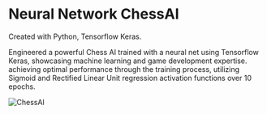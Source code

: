 
# Neural Network ChessAI

Created with Python, Tensorflow Keras. 

Engineered a powerful Chess AI trained with a neural net using Tensorflow Keras, showcasing machine learning and game development expertise. achieving optimal performance through the training process, utilizing Sigmoid and Rectified Linear Unit regression activation functions over 10 epochs.


![ChessAI](https://cdn.discordapp.com/attachments/343875384527421442/1211231929454563338/diagram.png?ex=65ed72a3&is=65dafda3&hm=8fa02b058b5e86a16411e57e5b0ad63fd7d270cf842a2ff8287b5679b373ab62&)

